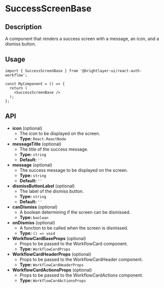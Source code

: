 # SuccessScreenBase

## Description
A component that renders a success screen with a message, an icon, and a dismiss button.

## Usage
```tsx
import { SuccessScreenBase } from '@brightlayer-ui/react-auth-workflow';

const MyComponent = () => {
  return (
    <SuccessScreenBase />
  );
};
```

## API

 - **icon** (optional)
   - The icon to be displayed on the screen.
   - **Type:** `React.ReactNode`
 - **messageTitle** (optional)
   - The title of the success message.
   - **Type:** `string`
   - **Default:** `''`
 - **message** (optional)
   - The success message to be displayed on the screen.
   - **Type:** `string`
   - **Default:** `''`
 - **dismissButtonLabel** (optional)
   - The label of the dismiss button.
   - **Type:** `string`
   - **Default:** `''`
 - **canDismiss** (optional)
   - A boolean determining if the screen can be dismissed.
   - **Type:** `boolean`
 - **onDismiss** (optional)
   - A function to be called when the screen is dismissed.
   - **Type:** `() => void`
 - **WorkflowCardBaseProps** (optional)
   - Props to be passed to the WorkflowCard component.
   - **Type:** `WorkflowCardProps`
 - **WorkflowCardHeaderProps** (optional)
   - Props to be passed to the WorkflowCardHeader component.
   - **Type:** `WorkflowCardHeaderProps`
 - **WorkflowCardActionsProps** (optional)
   - Props to be passed to the WorkflowCardActions component.
   - **Type:** `WorkflowCardActionsProps`
  